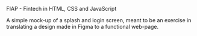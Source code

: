 FIAP - Fintech in HTML, CSS and JavaScript

A simple mock-up of a splash and login screen, meant to be an exercise in translating a design made in Figma to a functional web-page.
